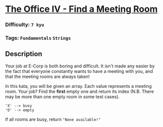 # [The Office IV - Find a Meeting Room](https://www.codewars.com/kata/57f604a21bd4fe771b00009c)

### Difficulty: `7 kyu`

### Tags: `Fundamentals` `Strings`

## Description

Your job at E-Corp is both boring and difficult. It isn't made any easier by the fact that everyone constantly wants to have a meeting with you, and that the meeting rooms are always taken!

In this kata, you will be given an array. Each value represents a meeting room. Your job? Find the **first** empty one and return its index (N.B. There may be more than one empty room in some test cases).

```
'X' --> busy
'O' --> empty
```

If all rooms are busy, return `"None available!"`


